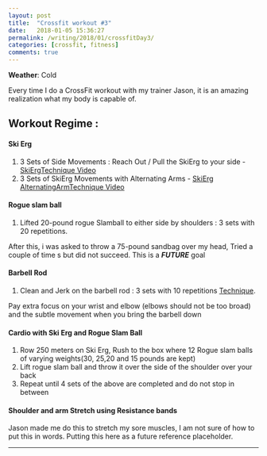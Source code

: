 ```yaml
---
layout: post
title:  "Crossfit workout #3"
date:   2018-01-05 15:36:27
permalink: /writing/2018/01/crossfitDay3/
categories: [crossfit, fitness]
comments: true
---
```


**Weather**: Cold

Every time I do a CrossFit workout with my trainer Jason, it is an amazing realization what my body is capable of.

Workout Regime :
-------------

#### **Ski Erg**

1. 3 Sets of Side Movements : Reach Out / Pull the SkiErg to your side - [SkiErgTechnique Video](http://www.concept2.com/skierg/training/technique-video)
3. 3 Sets of SkiErg Movements with Alternating Arms - [SkiErg AlternatingArmTechnique Video](http://www.concept2.com/skierg/training/technique-video)

#### **Rogue slam ball**
1. Lifted 20-pound rogue Slamball to either side by shoulders : 3 sets with 20 repetitions.

After this, i was asked to throw a 75-pound sandbag over my head, Tried a couple of time s but did not succeed. This is a ***FUTURE*** goal

#### **Barbell Rod**
1. Clean and Jerk on the barbell rod : 3 sets with 10 repetitions [Technique](https://www.google.com/url?sa=t&rct=j&q=&esrc=s&source=web&cd=1&ved=0ahUKEwjpkcnK5MTYAhULKiYKHSg6AM8QtwIIKDAA&url=https%3A%2F%2Fwww.youtube.com%2Fwatch%3Fv%3D8miqQQJEsO0&usg=AOvVaw0vs2lrHgCiLLE_ndyX7FDy).

Pay extra focus on your wrist and elbow (elbows should not be too broad) and the subtle movement when you bring the barbell down

#### **Cardio with Ski Erg and Rogue Slam Ball**
1. Row 250 meters on Ski Erg, Rush to the box where 12 Rogue slam balls of varying weights(30, 25,20 and 15 pounds are kept)
2. Lift rogue slam ball and throw it over the side of the shoulder over your back
3. Repeat until 4 sets of the above are completed and do not stop in between

#### **Shoulder and arm Stretch using Resistance bands**
Jason made me do this to stretch my sore muscles, I am not sure of how to put this in words. Putting this here as a future reference placeholder.

----------